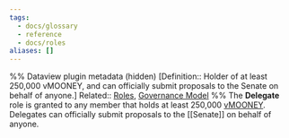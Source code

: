 ```yaml
---
tags:
  - docs/glossary
  - reference
  - docs/roles
aliases: []
---
```

%% Dataview plugin metadata (hidden)
[Definition:: Holder of at least 250,000 vMOONEY, and can officially submit proposals to the Senate on behalf of anyone.]
Related:: [Roles](Roles.md), [Governance Model](Governance%20Model.md)
%%
The **Delegate** role is granted to any member that holds at least 250,000 [vMOONEY](vMOONEY.md). Delegates can officially submit proposals to the [[Senate]] on behalf of anyone.